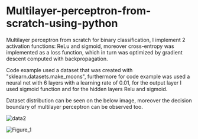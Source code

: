 # Multilayer-perceptron-from-scratch-using-python 
Multilayer perceptron from scratch for binary classification, I implement 2 activation functions: ReLu and sigmoid, moreover cross-entropy was implemented as a loss function, which in turn was optimized by gradient descent computed with backpropagation.

Code example used a dataset that was created with "sklearn.datasets.make_moons", furthermore for code example was used a neural net with 6 layers with a learning rate of 0.01, for the output layer I used sigmoid function and for the hidden layers Relu and sigmoid.

Dataset distribution can be seen on the below image, moreover the decision boundary of multilayer perceptron can be observed too.

![data2](https://github.com/user-attachments/assets/bb5cab9b-618b-487b-82f1-a258e09825d9)

![Figure_1](https://github.com/user-attachments/assets/888c33b4-322d-4e63-865b-e17ada34ea47)
